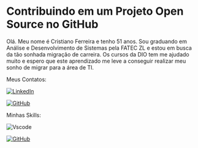 
# Contribuindo em um Projeto Open Source no GitHub

Olá. Meu nome é Cristiano Ferreira e tenho 51 anos.
Sou graduando em Análise e Desenvolvimento de Sistemas pela FATEC ZL e estou em busca da tão sonhada migração de carreira.
Os cursos da DIO tem me ajudado muito e espero que este aprendizado me leve a conseguir realizar meu sonho de migrar para a área de TI.

Meus Contatos:

[![LinkedIn](https://img.shields.io/badge/LinkedIn-0077B5?style=for-the-badge&logo=linkedin&logoColor=white)](https://www.linkedin.com/in/cristianoferreiradossantos/) 

[![GitHub](https://img.shields.io/badge/GitHub-100000?style=for-the-badge&logo=github&logoColor=white)](https://github.com/Cristianoads)

Minhas Skills:

![Vscode](https://img.shields.io/badge/Vscode-007ACC?style=for-the-badge&logo=visual-studio-code&logoColor=white)

[![GitHub](https://img.shields.io/badge/GitHub-100000?style=for-the-badge&logo=github&logoColor=white)](https://github.com/)
